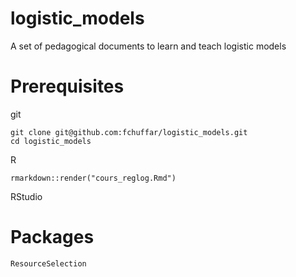 # logistic_models
A set of pedagogical documents to learn and teach logistic models

# Prerequisites

git

```
git clone git@github.com:fchuffar/logistic_models.git
cd logistic_models
```

R 

```
rmarkdown::render("cours_reglog.Rmd")
```

RStudio


# Packages 

```
ResourceSelection

```
